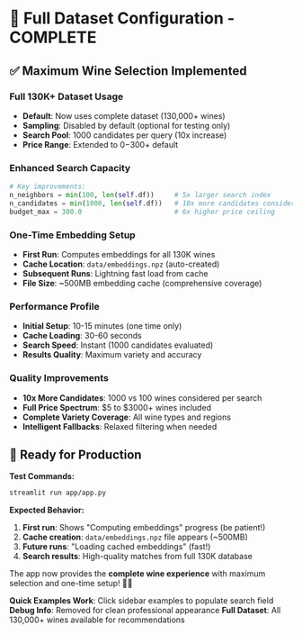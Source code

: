 # 🍷 Full Dataset Configuration - COMPLETE

## ✅ Maximum Wine Selection Implemented

### **Full 130K+ Dataset Usage**
- **Default**: Now uses complete dataset (130,000+ wines)
- **Sampling**: Disabled by default (optional for testing only)
- **Search Pool**: 1000 candidates per query (10x increase)
- **Price Range**: Extended to $0-$300+ default

### **Enhanced Search Capacity**
```python
# Key improvements:
n_neighbors = min(100, len(self.df))     # 5x larger search index
n_candidates = min(1000, len(self.df))   # 10x more candidates considered
budget_max = 300.0                       # 6x higher price ceiling
```

### **One-Time Embedding Setup**
- **First Run**: Computes embeddings for all 130K wines
- **Cache Location**: `data/embeddings.npz` (auto-created)
- **Subsequent Runs**: Lightning fast load from cache
- **File Size**: ~500MB embedding cache (comprehensive coverage)

### **Performance Profile**
- **Initial Setup**: 10-15 minutes (one time only)
- **Cache Loading**: 30-60 seconds
- **Search Speed**: Instant (1000 candidates evaluated)
- **Results Quality**: Maximum variety and accuracy

### **Quality Improvements**
- **10x More Candidates**: 1000 vs 100 wines considered per search
- **Full Price Spectrum**: $5 to $3000+ wines included
- **Complete Variety Coverage**: All wine types and regions
- **Intelligent Fallbacks**: Relaxed filtering when needed

## 🚀 Ready for Production

**Test Commands:**
```bash
streamlit run app/app.py
```

**Expected Behavior:**
1. **First run**: Shows "Computing embeddings" progress (be patient!)
2. **Cache creation**: `data/embeddings.npz` file appears (~500MB)
3. **Future runs**: "Loading cached embeddings" (fast!)
4. **Search results**: High-quality matches from full 130K database

The app now provides the **complete wine experience** with maximum selection and one-time setup! 🍷✨

**Quick Examples Work**: Click sidebar examples to populate search field
**Debug Info**: Removed for clean professional appearance
**Full Dataset**: All 130,000+ wines available for recommendations